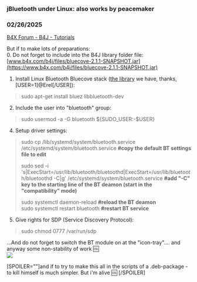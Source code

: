 ### jBluetooth under Linux: also works by peacemaker
### 02/26/2025
[B4X Forum - B4J - Tutorials](https://www.b4x.com/android/forum/threads/165807/)

But if to make lots of preparations:  
0. Do not forget to include into the B4J library folder file: [www.b4x.com/b4j/files/bluecove-2.1.1-SNAPSHOT.jar](https://www.b4x.com/b4j/files/bluecove-2.1.1-SNAPSHOT.jar)  
  
1. Install Linux Bluetooth Bluecove stack ([the library](https://www.b4x.com/android/forum/threads/jbluetooth-library.60184/) we have, thanks, [USER=1]@Erel[/USER]):  
> sudo apt-get install bluez libbluetooth-dev

2. Include the user into "bluetooth" group:  
> sudo usermod -a -G bluetooth ${SUDO\_USER:-$USER}

4. Setup driver settings:  
> sudo cp /lib/systemd/system/bluetooth.service /etc/systemd/system/bluetooth.service **#copy the default BT settings file to edit**  
>   
> sudo sed -i 's|ExecStart=/usr/lib/bluetooth/bluetoothd|ExecStart=/usr/lib/bluetooth/bluetoothd -C|g' /etc/systemd/system/bluetooth.service **#add "-C" key to the starting line of the BT deamon (start in the "compatibility" mode)**  
>   
> sudo systemctl daemon-reload **#reload the BT deamon**  
> sudo systemctl restart bluetooth **#restart BT service**

  
5. Give rights for SDP (Service Discovery Protocol):  
> sudo chmod 0777 /var/run/sdp

  
…And do not forget to switch the BT module on at the "icon-tray"…. and anyway some non-stability of work :cool:  
![](https://www.b4x.com/android/forum/attachments/162046)  
  
  
[SPOILER=""]and if to try to make this all in the scripts of a .deb-package - to kill himself is much simpler. But i'm alive :cool: [/SPOILER]